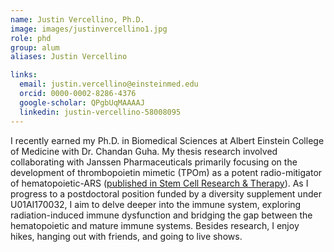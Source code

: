 ```yaml
---
name: Justin Vercellino, Ph.D.
image: images/justinvercellino1.jpg
role: phd
group: alum
aliases: Justin Vercellino 

links:
  email: justin.vercellino@einsteinmed.edu
  orcid: 0000-0002-8286-4376
  google-scholar: QPgbUqMAAAAJ
  linkedin: justin-vercellino-58008095
---
```

I recently earned my Ph.D. in Biomedical Sciences at Albert Einstein College of Medicine with Dr. Chandan Guha. My thesis research involved collaborating with Janssen Pharmaceuticals primarily focusing on the development of thrombopoietin mimetic (TPOm) as a potent radio-mitigator of hematopoietic-ARS (<a href="https://stemcellres.biomedcentral.com/articles/10.1186/s13287-024-03734-z">published in Stem Cell Research & Therapy</a>). As I progress to a postdoctoral position funded by a diversity supplement under U01AI170032, I aim to delve deeper into the immune system, exploring radiation-induced immune dysfunction and bridging the gap between the hematopoietic and mature immune systems. Besides research, I enjoy hikes, hanging out with friends, and going to live shows.


